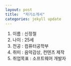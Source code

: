 ```yaml
---
layout: post
title:  "자기소개서"
categories: jekyll update
---
```


1. 이름 : 신정철
2. 나이 : 25세
3. 전공 : 컴퓨터공학부
4. 취미 : 음악감상, 컨텐츠 제작
5. 취업목표 : 소프트웨어 개발자
